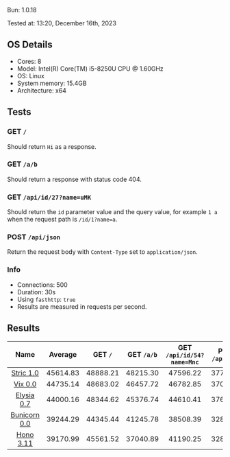 Bun: 1.0.18

Tested at: 13:20, December 16th, 2023

## OS Details
- Cores: 8
- Model: Intel(R) Core(TM) i5-8250U CPU @ 1.60GHz
- OS: Linux
- System memory: 15.4GB
- Architecture: x64
## Tests
### GET `/`
Should return `Hi` as a response.
### GET `/a/b`
Should return a response with status code 404.
### GET `/api/id/27?name=uMK`
Should return the `id` parameter value and the query value, for example `1 a` when the request path is `/id/1?name=a`.
### POST `/api/json`
Return the request body with `Content-Type` set to `application/json`.
### Info
- Connections: 500
- Duration: 30s
- Using `fasthttp`: `true`
- Results are measured in requests per second.

## Results
| Name | Average | GET `/` | GET `/a/b` | GET `/api/id/54?name=Mnc` | POST `/api/json` |
|  :---: | :---: | :---: | :---: | :---: | :---: |
| [Stric 1.0](/results/main/Stric) | 45614.83 | 48888.21 | 48215.30 | 47596.22 | 37759.60 |
| [Vix 0.0](/results/main/Vix) | 44735.14 | 48683.02 | 46457.72 | 46782.85 | 37016.97 |
| [Elysia 0.7](/results/main/Elysia) | 44000.16 | 48344.62 | 45376.74 | 44610.41 | 37668.86 |
| [Bunicorn 0.0](/results/main/Bunicorn) | 39244.29 | 44345.44 | 41245.78 | 38508.39 | 32877.54 |
| [Hono 3.11](/results/main/Hono) | 39170.99 | 45561.52 | 37040.89 | 41190.25 | 32891.31 |